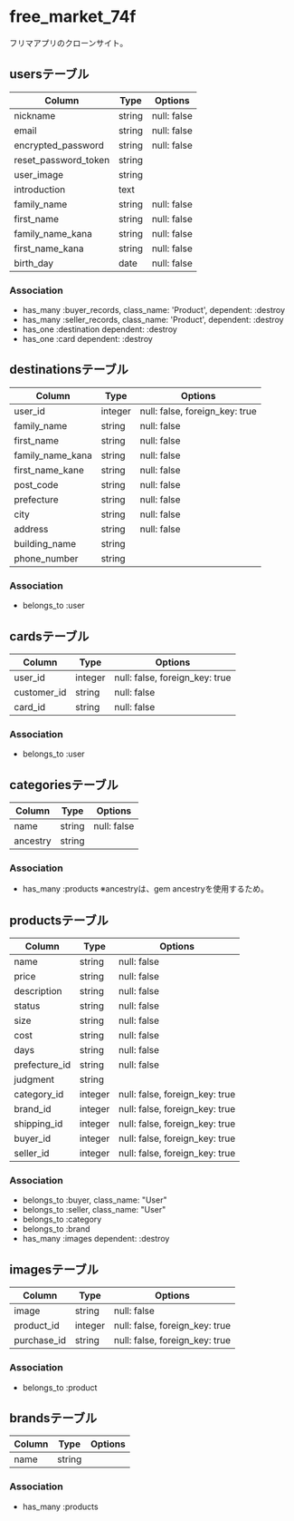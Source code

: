# free_market_74f
フリマアプリのクローンサイト。


## usersテーブル

|Column|Type|Options|
|------|----|-------|
|nickname|string|null: false|
|email|string|null: false|
|encrypted_password|string|null: false|
|reset_password_token|string||
|user_image|string||
|introduction|text||
|family_name|string|null: false|
|first_name|string|null: false|
|family_name_kana|string|null: false|
|first_name_kana|string|null: false|
|birth_day|date|null: false|

### Association
- has_many :buyer_records, class_name: 'Product', dependent: :destroy
- has_many :seller_records, class_name: 'Product', dependent: :destroy
- has_one :destination dependent: :destroy
- has_one :card dependent: :destroy


## destinationsテーブル

|Column|Type|Options|
|------|----|-------|
|user_id|integer|null: false, foreign_key: true|
|family_name|string|null: false|
|first_name|string|null: false|
|family_name_kana|string|null: false|
|first_name_kane|string|null: false|
|post_code|string|null: false|
|prefecture|string|null: false|
|city|string|null: false|
|address|string|null: false|
|building_name|string||
|phone_number|string||


### Association
- belongs_to :user


## cardsテーブル

|Column|Type|Options|
|------|----|-------|
|user_id|integer|null: false, foreign_key: true|
|customer_id|string|null: false|
|card_id|string|null: false|

### Association
- belongs_to :user


## categoriesテーブル

|Column|Type|Options|
|------|----|-------|
|name|string|null: false|
|ancestry|string||

### Association
- has_many :products
※ancestryは、gem ancestryを使用するため。


## productsテーブル

|Column|Type|Options|
|------|----|-------|
|name|string|null: false|
|price|string|null: false|
|description|string|null: false|
|status|string|null: false|
|size|string|null: false|
|cost|string|null: false|
|days|string|null: false|
|prefecture_id|string|null: false|
|judgment|string||
|category_id|integer|null: false, foreign_key: true|
|brand_id|integer|null: false, foreign_key: true|
|shipping_id|integer|null: false, foreign_key: true|
|buyer_id|integer|null: false, foreign_key: true|
|seller_id|integer|null: false, foreign_key: true|

### Association
- belongs_to :buyer, class_name: "User"
- belongs_to :seller, class_name: "User"
- belongs_to :category
- belongs_to :brand
- has_many :images dependent: :destroy


## imagesテーブル

|Column|Type|Options|
|------|----|-------|
|image|string|null: false|
|product_id|integer|null: false, foreign_key: true|
|purchase_id|string|null: false, foreign_key: true|

### Association
- belongs_to :product


## brandsテーブル

|Column|Type|Options|
|------|----|-------|
|name|string||

### Association
- has_many :products
